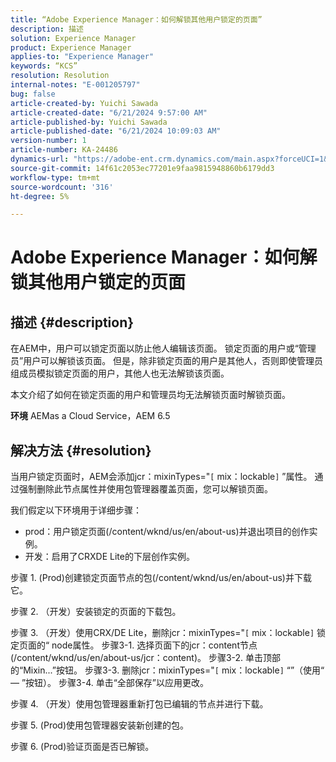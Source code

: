 ```yaml
---
title: “Adobe Experience Manager：如何解锁其他用户锁定的页面”
description: 描述
solution: Experience Manager
product: Experience Manager
applies-to: "Experience Manager"
keywords: “KCS”
resolution: Resolution
internal-notes: "E-001205797"
bug: false
article-created-by: Yuichi Sawada
article-created-date: "6/21/2024 9:57:00 AM"
article-published-by: Yuichi Sawada
article-published-date: "6/21/2024 10:09:03 AM"
version-number: 1
article-number: KA-24486
dynamics-url: "https://adobe-ent.crm.dynamics.com/main.aspx?forceUCI=1&pagetype=entityrecord&etn=knowledgearticle&id=f63ea293-b42f-ef11-840b-000d3a372703"
source-git-commit: 14f61c2053ec77201e9faa9815948860b6179dd3
workflow-type: tm+mt
source-wordcount: '316'
ht-degree: 5%

---
```


# Adobe Experience Manager：如何解锁其他用户锁定的页面

## 描述 {#description}


在AEM中，用户可以锁定页面以防止他人编辑该页面。 锁定页面的用户或“管理员”用户可以解锁该页面。 但是，除非锁定页面的用户是其他人，否则即使管理员组成员模拟锁定页面的用户，其他人也无法解锁该页面。

本文介绍了如何在锁定页面的用户和管理员均无法解锁页面时解锁页面。

<b>环境</b>
AEMas a Cloud Service，AEM 6.5


## 解决方法 {#resolution}


当用户锁定页面时，AEM会添加jcr：mixinTypes=&quot;`[` mix：lockable`]` ”属性。 通过强制删除此节点属性并使用包管理器覆盖页面，您可以解锁页面。

我们假定以下环境用于详细步骤：
- prod：用户锁定页面(/content/wknd/us/en/about-us)并退出项目的创作实例。
- 开发：启用了CRXDE Lite的下层创作实例。

步骤 1. (Prod)创建锁定页面节点的包(/content/wknd/us/en/about-us)并下载它。

步骤 2. （开发）安装锁定的页面的下载包。

步骤 3. （开发）使用CRX/DE Lite，删除jcr：mixinTypes=&quot;`[` mix：lockable`]` 锁定页面的“ node属性。
步骤3-1. 选择页面下的jcr：content节点(/content/wknd/us/en/about-us/jcr：content)。
步骤3-2. 单击顶部的“Mixin...”按钮。
步骤3-3. 删除jcr：mixinTypes=&quot;`[` mix：lockable`]` “”（使用“ — ”按钮）。
步骤3-4. 单击“全部保存”以应用更改。

步骤 4. （开发）使用包管理器重新打包已编辑的节点并进行下载。

步骤 5. (Prod)使用包管理器安装新创建的包。

步骤 6. (Prod)验证页面是否已解锁。
